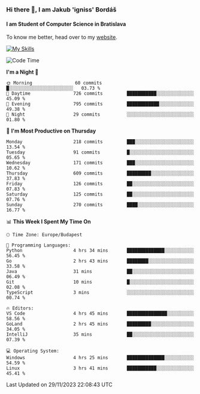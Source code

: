 ### Hi there 👋, I am Jakub 'igniss' Bordáš

#### I am Student of Computer Science in Bratislava
To know me better, head over to my [website](https://bordas.sk).

[![My Skills](https://skillicons.dev/icons?i=js,html,css,figma,svelte,java,kotlin,python,postgresql,typescript,nest,nodejs)](https://bordas.sk)


<!--START_SECTION:waka-->
![Code Time](http://img.shields.io/badge/Code%20Time-1%2C290%20hrs%2022%20mins-blue)

**I'm a Night 🦉** 

```text
🌞 Morning                60 commits          █░░░░░░░░░░░░░░░░░░░░░░░░   03.73 % 
🌆 Daytime                726 commits         ███████████░░░░░░░░░░░░░░   45.09 % 
🌃 Evening                795 commits         ████████████░░░░░░░░░░░░░   49.38 % 
🌙 Night                  29 commits          ░░░░░░░░░░░░░░░░░░░░░░░░░   01.80 % 
```
📅 **I'm Most Productive on Thursday** 

```text
Monday                   218 commits         ███░░░░░░░░░░░░░░░░░░░░░░   13.54 % 
Tuesday                  91 commits          █░░░░░░░░░░░░░░░░░░░░░░░░   05.65 % 
Wednesday                171 commits         ███░░░░░░░░░░░░░░░░░░░░░░   10.62 % 
Thursday                 609 commits         █████████░░░░░░░░░░░░░░░░   37.83 % 
Friday                   126 commits         ██░░░░░░░░░░░░░░░░░░░░░░░   07.83 % 
Saturday                 125 commits         ██░░░░░░░░░░░░░░░░░░░░░░░   07.76 % 
Sunday                   270 commits         ████░░░░░░░░░░░░░░░░░░░░░   16.77 % 
```


📊 **This Week I Spent My Time On** 

```text
🕑︎ Time Zone: Europe/Budapest

💬 Programming Languages: 
Python                   4 hrs 34 mins       ██████████████░░░░░░░░░░░   56.45 % 
Go                       2 hrs 43 mins       ████████░░░░░░░░░░░░░░░░░   33.58 % 
Java                     31 mins             ██░░░░░░░░░░░░░░░░░░░░░░░   06.49 % 
Git                      10 mins             █░░░░░░░░░░░░░░░░░░░░░░░░   02.08 % 
TypeScript               3 mins              ░░░░░░░░░░░░░░░░░░░░░░░░░   00.74 % 

🔥 Editors: 
VS Code                  4 hrs 45 mins       ███████████████░░░░░░░░░░   58.56 % 
GoLand                   2 hrs 45 mins       █████████░░░░░░░░░░░░░░░░   34.05 % 
IntelliJ                 35 mins             ██░░░░░░░░░░░░░░░░░░░░░░░   07.39 % 

💻 Operating System: 
Windows                  4 hrs 25 mins       ██████████████░░░░░░░░░░░   54.59 % 
Linux                    3 hrs 41 mins       ███████████░░░░░░░░░░░░░░   45.41 % 
```


 Last Updated on 29/11/2023 22:08:43 UTC
<!--END_SECTION:waka-->
